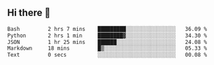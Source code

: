 ## Hi there 👋

<!--START_SECTION:waka-->

```txt
Bash         2 hrs 7 mins    █████████░░░░░░░░░░░░░░░░   36.09 %
Python       2 hrs 1 min     ████████▓░░░░░░░░░░░░░░░░   34.30 %
JSON         1 hr 25 mins    ██████░░░░░░░░░░░░░░░░░░░   24.08 %
Markdown     18 mins         █▒░░░░░░░░░░░░░░░░░░░░░░░   05.33 %
Text         0 secs          ░░░░░░░░░░░░░░░░░░░░░░░░░   00.08 %
```

<!--END_SECTION:waka-->

<!--
**OliverShang/OliverShang** is a ✨ _special_ ✨ repository because its `README.md` (this file) appears on your GitHub profile.

Here are some ideas to get you started:

- 🔭 I’m currently working on ...
- 🌱 I’m currently learning ...
- 👯 I’m looking to collaborate on ...
- 🤔 I’m looking for help with ...
- 💬 Ask me about ...
- 📫 How to reach me: ...
- 😄 Pronouns: ...
- ⚡ Fun fact: ...
-->
